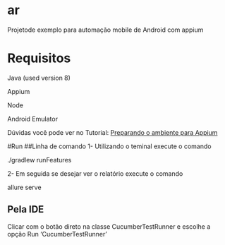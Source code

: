 # ar
Projetode exemplo para automação mobile de Android com appium

# Requisitos 

Java (used version 8)

Appium

Node

Android Emulator

Dúvidas você pode ver no Tutorial: 
 <a href=“https://medium.com/@marina.s.viana/preparando-o-ambiente-para-appium-e663f04af8f2“>Preparando o ambiente para Appium</a>

#Run
##Linha de comando
1- Utilizando o teminal execute o comando 

./gradlew runFeatures 

2- Em seguida se desejar ver o relatório execute o comando

allure serve

## Pela IDE
Clicar com o botão direto na classe CucumberTestRunner e escolhe a opção Run ‘CucumberTestRunner’

